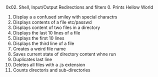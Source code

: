 0x02. Shell, Input/Output Redirections and filters
0. Prints Hellow World
1. Display a a confused smiley with special charactrs
2. Displays contents of a file etc/passwd
3. Displays content of two files in a directory
4. Displays the last 10 lines of a file
5. Displays the first 10 lines
6. Displays the third line of a file
7. Creates a weird file name
8. Saves current state of directory content whne run
9. Duplicates last line
10. Deletes all files with a .js extension
11. Counts directoris and sub-directories